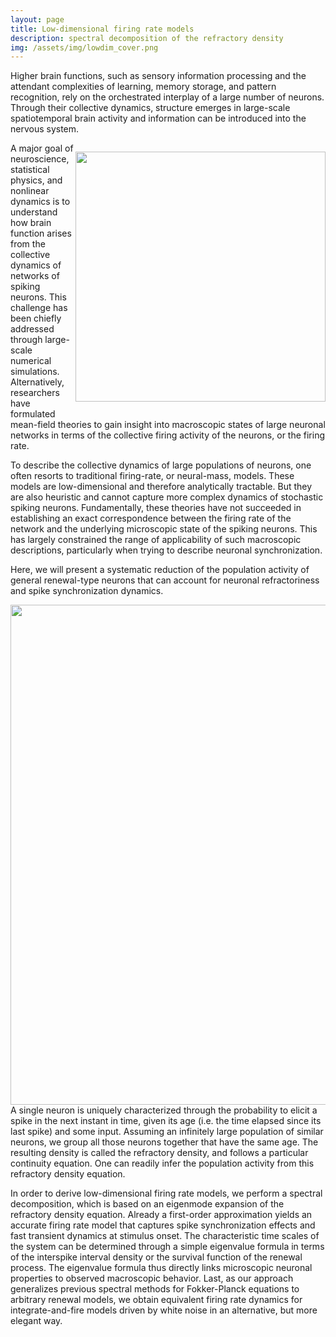 ```yaml
---
layout: page
title: Low-dimensional firing rate models
description: spectral decomposition of the refractory density
img: /assets/img/lowdim_cover.png
---
```



<div>  
<p>Higher brain functions, such as sensory information processing and the attendant complexities of learning, memory storage, and pattern recognition, rely on the orchestrated interplay of a large number of neurons.
Through their collective dynamics, structure emerges in large-scale spatiotemporal brain activity and information can be introduced into the nervous system.
</p><p style="float: right;"><img src="{{ site.baseurl }}/assets/img/activity_fig.png" alt="" title="overview" style="float: left" width="400px" height="auto" padding="1px"></p>  
</div>
A major goal of neuroscience, statistical physics, and nonlinear dynamics is to understand how brain
function arises from the collective dynamics of networks of spiking neurons. This challenge has been
chiefly addressed through large-scale numerical simulations. Alternatively, researchers have formulated
mean-field theories to gain insight into macroscopic states of large neuronal networks in terms of the
collective firing activity of the neurons, or the firing rate.


To describe the collective dynamics of large populations of neurons, one often resorts to traditional firing-rate, or neural-mass, models. These models are low-dimensional and therefore analytically tractable. But they are also heuristic and cannot capture more complex dynamics of stochastic spiking neurons.
Fundamentally, these theories have not succeeded in
establishing an exact correspondence between the firing rate of the network and the underlying microscopic
state of the spiking neurons. This has largely constrained the range of applicability of such macroscopic
descriptions, particularly when trying to describe neuronal synchronization.


Here, we will present a systematic reduction of the population activity of general renewal-type neurons that can account for neuronal refractoriness and spike synchronization dynamics.
<div class="img_row">
    <img class="col three left" src="{{ site.baseurl }}//assets/img/PAR_network.png" alt="" title="overview" width="800px" height="auto">
</div>
A single neuron is uniquely characterized through the probability to elicit a spike in the next instant in time, given its age (i.e. the time elapsed since its last spike) and some input.
Assuming an infinitely large population of similar neurons, we group all those neurons together that have the same age.
The resulting density is called the refractory density, and follows a particular continuity equation.
One can readily infer the population activity from this refractory density equation. 

In order to derive low-dimensional firing rate models, we perform a spectral decomposition, which is based on an eigenmode expansion of the refractory density equation.
Already a first-order approximation yields an accurate firing rate model that captures spike synchronization effects and fast transient dynamics at stimulus onset. The characteristic time scales of the system can be determined through a simple eigenvalue formula in terms of the interspike interval density or the survival function of the renewal process. The eigenvalue formula thus directly links microscopic neuronal properties to observed macroscopic behavior. 
Last, as our approach generalizes previous spectral methods for Fokker-Planck equations to arbitrary renewal models, we obtain equivalent firing rate dynamics for integrate-and-fire models driven by white noise in an alternative, but more elegant way.

